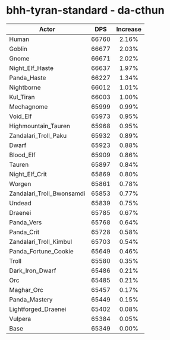 # bhh-tyran-standard - da-cthun
| Actor | DPS | Increase |
|---|:---:|:---:|
|Human|66760|2.16%|
|Goblin|66677|2.03%|
|Gnome|66671|2.02%|
|Night_Elf_Haste|66637|1.97%|
|Panda_Haste|66227|1.34%|
|Nightborne|66012|1.01%|
|Kul_Tiran|66003|1.00%|
|Mechagnome|65999|0.99%|
|Void_Elf|65973|0.95%|
|Highmountain_Tauren|65968|0.95%|
|Zandalari_Troll_Paku|65932|0.89%|
|Dwarf|65923|0.88%|
|Blood_Elf|65909|0.86%|
|Tauren|65897|0.84%|
|Night_Elf_Crit|65869|0.80%|
|Worgen|65861|0.78%|
|Zandalari_Troll_Bwonsamdi|65853|0.77%|
|Undead|65839|0.75%|
|Draenei|65785|0.67%|
|Panda_Vers|65768|0.64%|
|Panda_Crit|65728|0.58%|
|Zandalari_Troll_Kimbul|65703|0.54%|
|Panda_Fortune_Cookie|65649|0.46%|
|Troll|65580|0.35%|
|Dark_Iron_Dwarf|65486|0.21%|
|Orc|65485|0.21%|
|Maghar_Orc|65457|0.17%|
|Panda_Mastery|65449|0.15%|
|Lightforged_Draenei|65402|0.08%|
|Vulpera|65384|0.05%|
|Base|65349|0.00%|
